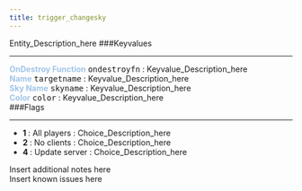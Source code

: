 ```yaml
---
title: trigger_changesky
---
```


Entity_Description_here
###Keyvalues
<hr>
<div class="entityentry" markdown="1">
<span style="color:#9fc5e8;"><b>OnDestroy Function</b></span> <kbd  class="tooltip" data-tooltip="string">ondestroyfn</kbd> :
Keyvalue_Description_here
</div>
<div class="entityentry" markdown="1">
<span style="color:#9fc5e8;"><b>Name</b></span> <kbd  class="tooltip" data-tooltip="target_source">targetname</kbd> :
Keyvalue_Description_here
</div>
<div class="entityentry" markdown="1">
<span style="color:#9fc5e8;"><b>Sky Name</b></span> <kbd  class="tooltip" data-tooltip="string">skyname</kbd> :
Keyvalue_Description_here
</div>
<div class="entityentry" markdown="1">
<span style="color:#9fc5e8;"><b>Color</b></span> <kbd  class="tooltip" data-tooltip="color255">color</kbd> :
Keyvalue_Description_here
</div>
###Flags
<hr>
<div class="entityflags">
<ul>
<li><b>1 </b></span> : All players : Choice_Description_here</li>
<li><b>2 </b></span> : No clients : Choice_Description_here</li>
<li><b>4 </b></span> : Update server : Choice_Description_here</li>
</ul>
</div>
<div class="notices blue">Insert additional notes here</div>
<div class="notices red">Insert known issues here</div>

